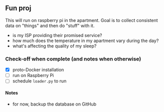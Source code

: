 ## Fun proj

This will run on raspberry pi in the apartment. Goal is to collect consistent data on "things" and then do "stuff" with it.

- is my ISP providing their promised service?
- how much does the temperature in my apartment vary during the day?
- what's affecting the quality of my sleep?

### Check-off when complete (and notes when otherwise)

- [x] proto-Docker installation
- [ ] run on Raspberry Pi
- [ ] schedule `loader.py` to run

#### Notes

- for now, backup the database on GitHub
